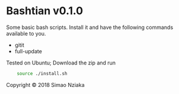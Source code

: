 # Bashtian v0.1.0
Some basic bash scripts. Install it and have the following commands available to you.

* gitit
* full-update

Tested on Ubuntu; Download the zip and run

```bash 
    source ./install.sh 
```

Copyright &copy; 2018 Simao Nziaka
